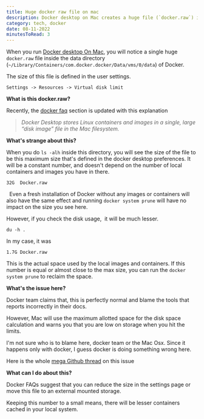 ```yaml
---
title: Huge docker raw file on mac
description: Docker desktop on Mac creates a huge file (`docker.raw`) in it's data folder. I spent some time in unravelling the mystery, so documenting for future me.
category: tech, docker
date: 08-11-2022
minutesToRead: 3
---
```


When you run [Docker desktop On Mac](https://www.docker.com/products/docker-desktop/),  you will notice a single huge `docker.raw` file inside the data directory (`~/Library/Containers/com.docker.docker/Data/vms/0/data`) of Docker. 

The size of this file is defined in the user settings. 

`Settings -> Resources -> Virtual disk limit`

**What is this docker.raw?**

Recently, the [docker faq](https://docs.docker.com/desktop/faqs/macfaqs/#where-does-docker-desktop-store-linux-containers-and-images) section is updated with this explanation

> *Docker Desktop stores Linux containers and images in a single, large “disk image” file in the Mac filesystem.*

**What's strange about this?**

When you do `ls -alh` inside this directory, you will see the size of the file to be this maximum 
size that's defined in the docker desktop preferences. It will be a constant number, and doesn't depend on the number of local containers and images you have in there. 

```shell
32G  Docker.raw
```
 
Even a fresh installation of Docker without any images or containers will also have the same effect and running `docker system prune` will have no impact on the size you see here.

However, if you check the disk usage,  it will be much lesser.

`du -h .`

In my case, it was

```shell
1.7G Docker.raw
```

This is the actual space used by the local images and containers. If this number is equal or almost close to the max size, you can run the `docker system prune` to reclaim the space.

**What's the issue here?**

Docker team claims that, this is perfectly normal and blame the tools that reports incorrectly in their docs.

However, Mac will use the maximum allotted space for the disk space calculation and warns you that you are low on storage when you hit the limits.

I'm not sure who is to blame here, docker team or the Mac Osx. Since it happens only with docker, I guess docker is doing something wrong here.

Here is the whole [mega Github thread](https://github.com/docker/for-mac/issues/2297) on this issue

**What can I do about this?**

Docker FAQs suggest that you can reduce the size in the settings page or move this file to an external mounted storage.

Keeping this number to a small means, there will be lesser containers cached in your local system.